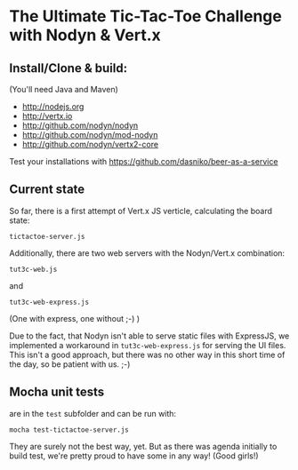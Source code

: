 # The Ultimate Tic-Tac-Toe Challenge with Nodyn & Vert.x

## Install/Clone & build:

(You'll need Java and Maven)

- http://nodejs.org
- http://vertx.io
- http://github.com/nodyn/nodyn
- http://github.com/nodyn/mod-nodyn
- http://github.com/nodyn/vertx2-core

Test your installations with https://github.com/dasniko/beer-as-a-service

## Current state

So far, there is a first attempt of Vert.x JS verticle, calculating the board state:

    tictactoe-server.js

Additionally, there are two web servers with the Nodyn/Vert.x combination:

    tut3c-web.js

and

    tut3c-web-express.js

(One with express, one without ;-) )

Due to the fact, that Nodyn isn't able to serve static files with ExpressJS,
we implemented a workaround in `tut3c-web-express.js` for serving the UI files.
This isn't a good approach, but there was no other way in this short time of the day, so be patient with us. ;-)

## Mocha unit tests

are in the `test` subfolder and can be run with:

    mocha test-tictactoe-server.js

They are surely not the best way, yet. But as there was agenda initially to build test,
we're pretty proud to have some in any way! (Good girls!)
